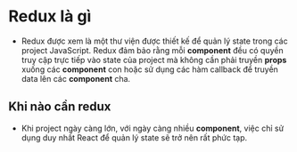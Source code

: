 # **Redux là gì**

- Redux được xem là một thư viện được thiết kế để quản lý state trong các project JavaScript. Redux đảm bảo rằng mỗi **component** đều có quyền truy cập trực tiếp vào state của project mà không cần phải truyền **props** xuống các **component** con hoặc sử dụng các hàm callback để truyền data lên các **component** cha.

## Khi nào cần redux

* Khi project ngày càng lớn, với ngày càng nhiều **component**, việc chỉ sử dụng duy nhất React để quản lý state sẽ trở nên rất phức tạp.
